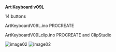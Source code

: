 **Art Keyboard v09L**

14 buttons

ArtKeyboardV09L.ino      PROCREATE

ArtKeyboardV09Lclip.ino  PROCREATE and ClipStudio

![image02](https://github.com/Roboxtools/ArtKeyboard/blob/master/Board_v09l/ArtKeyboard_v09l.jpg?raw=true)
![image02](https://github.com/Roboxtools/ArtKeyboard/blob/master/Board_v09l/725CDD57-C026-4377-B79A-6E8A6B51DF93.jpeg?raw=true)
